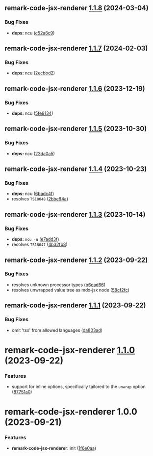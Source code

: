 ## remark-code-jsx-renderer [1.1.8](https://github.com/bent10/remark-plugins/compare/remark-code-jsx-renderer@1.1.7...remark-code-jsx-renderer@1.1.8) (2024-03-04)


### Bug Fixes

* **deps:** ncu ([c52a6c9](https://github.com/bent10/remark-plugins/commit/c52a6c9fdcc90e28cb5d742a62242a28e75156c9))

## remark-code-jsx-renderer [1.1.7](https://github.com/bent10/remark-plugins/compare/remark-code-jsx-renderer@1.1.6...remark-code-jsx-renderer@1.1.7) (2024-02-03)


### Bug Fixes

* **deps:** ncu ([2ecbbd2](https://github.com/bent10/remark-plugins/commit/2ecbbd26ad5c47821485bf5d0665db4b495de9ed))

## remark-code-jsx-renderer [1.1.6](https://github.com/bent10/remark-plugins/compare/remark-code-jsx-renderer@1.1.5...remark-code-jsx-renderer@1.1.6) (2023-12-19)


### Bug Fixes

* **deps:** ncu ([5fe9134](https://github.com/bent10/remark-plugins/commit/5fe9134903c98d89ad670b3cec639d09957a4e4b))

## remark-code-jsx-renderer [1.1.5](https://github.com/bent10/remark-plugins/compare/remark-code-jsx-renderer@1.1.4...remark-code-jsx-renderer@1.1.5) (2023-10-30)


### Bug Fixes

* **deps:** ncu ([23da0a5](https://github.com/bent10/remark-plugins/commit/23da0a5ce3ceb607c8fd610c93b24b719416814b))

## remark-code-jsx-renderer [1.1.4](https://github.com/bent10/remark-plugins/compare/remark-code-jsx-renderer@1.1.3...remark-code-jsx-renderer@1.1.4) (2023-10-23)


### Bug Fixes

* **deps:** ncu ([6badc4f](https://github.com/bent10/remark-plugins/commit/6badc4f9f6fdf9d026c6c5738d2c20d1dc9bfa74))
* resolves `TS18048` ([2bbe84a](https://github.com/bent10/remark-plugins/commit/2bbe84a5037c8a4fd1cdf7d202dd65b385948ac3))

## remark-code-jsx-renderer [1.1.3](https://github.com/bent10/remark-plugins/compare/remark-code-jsx-renderer@1.1.2...remark-code-jsx-renderer@1.1.3) (2023-10-14)


### Bug Fixes

* **deps:** `ncu -u` ([e7add3f](https://github.com/bent10/remark-plugins/commit/e7add3f090ebeae00045a96b7b60ea1c159ae591))
* resolves `TS18047` ([4b32fb8](https://github.com/bent10/remark-plugins/commit/4b32fb850030305216871b8d1e308d5c9a1ea899))

## remark-code-jsx-renderer [1.1.2](https://github.com/bent10/remark-plugins/compare/remark-code-jsx-renderer@1.1.1...remark-code-jsx-renderer@1.1.2) (2023-09-22)


### Bug Fixes

* resolves unknown processor types ([b6ead66](https://github.com/bent10/remark-plugins/commit/b6ead66e5567f252eb748510e2546c3b6a08e703))
* resolves unwrapped value tree as mdx-jsx node ([58cf2fc](https://github.com/bent10/remark-plugins/commit/58cf2fc916974b3f9e35b508701984e58b490a32))

## remark-code-jsx-renderer [1.1.1](https://github.com/bent10/remark-plugins/compare/remark-code-jsx-renderer@1.1.0...remark-code-jsx-renderer@1.1.1) (2023-09-22)


### Bug Fixes

* omit 'tsx' from allowed languages ([da803ad](https://github.com/bent10/remark-plugins/commit/da803addd8b067f3787f724d87b4989b4a94c5a6))

# remark-code-jsx-renderer [1.1.0](https://github.com/bent10/remark-plugins/compare/remark-code-jsx-renderer@1.0.0...remark-code-jsx-renderer@1.1.0) (2023-09-22)


### Features

* support for inline options, specifically tailored to the `unwrap` option ([87751a0](https://github.com/bent10/remark-plugins/commit/87751a052a0a82b7f84e7b4f5bdcca903673e060))

# remark-code-jsx-renderer 1.0.0 (2023-09-21)


### Features

* **remark-code-jsx-renderer:** init ([1f6e0aa](https://github.com/bent10/remark-plugins/commit/1f6e0aa14ddbc5aabc886e7aaca603dfa5a220b7))
